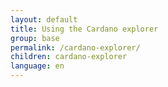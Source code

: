 ```yaml
---
layout: default
title: Using the Cardano explorer
group: base
permalink: /cardano-explorer/
children: cardano-explorer
language: en
---
```

